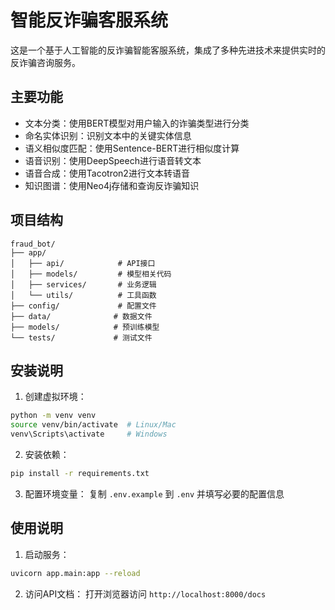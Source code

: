# 智能反诈骗客服系统

这是一个基于人工智能的反诈骗智能客服系统，集成了多种先进技术来提供实时的反诈骗咨询服务。

## 主要功能

- 文本分类：使用BERT模型对用户输入的诈骗类型进行分类
- 命名实体识别：识别文本中的关键实体信息
- 语义相似度匹配：使用Sentence-BERT进行相似度计算
- 语音识别：使用DeepSpeech进行语音转文本
- 语音合成：使用Tacotron2进行文本转语音
- 知识图谱：使用Neo4j存储和查询反诈骗知识

## 项目结构

```
fraud_bot/
├── app/
│   ├── api/            # API接口
│   ├── models/         # 模型相关代码
│   ├── services/       # 业务逻辑
│   └── utils/          # 工具函数
├── config/             # 配置文件
├── data/              # 数据文件
├── models/            # 预训练模型
└── tests/             # 测试文件
```

## 安装说明

1. 创建虚拟环境：
```bash
python -m venv venv
source venv/bin/activate  # Linux/Mac
venv\Scripts\activate     # Windows
```

2. 安装依赖：
```bash
pip install -r requirements.txt
```

3. 配置环境变量：
复制 `.env.example` 到 `.env` 并填写必要的配置信息

## 使用说明

1. 启动服务：
```bash
uvicorn app.main:app --reload
```

2. 访问API文档：
打开浏览器访问 `http://localhost:8000/docs` 